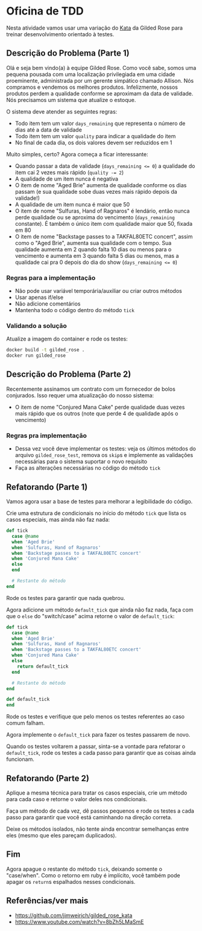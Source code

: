 # Oficina de TDD

Nesta atividade vamos usar uma variação do [Kata](https://en.wikipedia.org/wiki/Kata_(programming)) da Gilded Rose
para treinar desenvolvimento orientado à testes.

## Descrição do Problema (Parte 1)

Olá e seja bem vindo(a) à equipe Gilded Rose. Como você sabe, somos uma pequena pousada
com uma localização privilegiada em uma cidade proeminente, administrada por um gerente simpático
chamado Allison. Nós compramos e vendemos os melhores produtos.
Infelizmente, nossos produtos perdem a qualidade conforme se aproximam da data de validade. 
Nós precisamos um sistema que atualize o estoque.

O sistema deve atender as seguintes regras: 

- Todo item tem um valor `days_remaining` que representa o número de dias até a data de validade
- Todo item tem um valor `quality` para indicar a qualidade do item
- No final de cada dia, os dois valores devem ser reduzidos em 1

Muito simples, certo? Agora começa a ficar interessante:

  - Quando passar a data de validade (`days_remaining <= 0`) a qualidade do item cai 2 vezes mais rápido (`quality -= 2`)
  - A qualidade de um item nunca é negativa
  - O item de nome "Aged Brie" aumenta de qualidade conforme os dias passam (e sua qualidade sobe duas vezes mais rápido depois da validade!)
  - A qualidade de um item nunca é maior que 50
  - O item de nome "Sulfuras, Hand of Ragnaros" é lendário, então nunca perde qualidade ou se aproxima do vencimento (`days_remaining` constante).
    É também o único item com qualidade maior que 50, fixada em 80
  - O item de nome "Backstage passes to a TAKFAL80ETC concert", assim como o "Aged Brie", aumenta sua qualidade com o tempo.
    Sua qualidade aumenta em 2 quando falta 10 dias ou menos para o vencimento e aumenta em 3 quando falta 5 dias ou menos,
    mas a qualidade cai pra 0 depois do dia do show (`days_remaining <= 0`)

### Regras para a implementação

- Não pode usar variável temporária/auxiliar ou criar outros métodos
- Usar apenas if/else
- Não adicione comentários
- Mantenha todo o código dentro do método `tick`

### Validando a solução

Atualize a imagem do container e rode os testes:

```bash
docker build -t gilded_rose .
docker run gilded_rose
```

## Descrição do Problema (Parte 2)

Recentemente assinamos um contrato com um fornecedor de bolos conjurados.
Isso requer uma atualização do nosso sistema:

- O item de nome "Conjured Mana Cake" perde qualidade duas vezes mais rápido que os outros (note que perde 4 de qualidade após o vencimento)

### Regras pra implementação

- Dessa vez você deve implementar os testes: veja os últimos métodos do arquivo `gilded_rose_test`,
  remova os `skip`s e implemente as validações necessárias para o sistema suportar o novo requisito
- Faça as alterações necessárias no código do método `tick`

## Refatorando (Parte 1)

Vamos agora usar a base de testes para melhorar a legibilidade do código.

Crie uma estrutura de condicionais no início do método `tick` que lista os casos especiais, mas ainda não faz nada:

```ruby
def tick
  case @name
  when 'Aged Brie'
  when 'Sulfuras, Hand of Ragnaros'
  when 'Backstage passes to a TAKFAL80ETC concert'
  when 'Conjured Mana Cake'
  else
  end

  # Restante do método
end
```

Rode os testes para garantir que nada quebrou.

Agora adicione um método `default_tick` que ainda não faz nada, faça com que o `else` do "switch/case" acima retorne o valor de `default_tick`:

```ruby
def tick
  case @name
  when 'Aged Brie'
  when 'Sulfuras, Hand of Ragnaros'
  when 'Backstage passes to a TAKFAL80ETC concert'
  when 'Conjured Mana Cake'
  else
    return default_tick
  end

  # Restante do método
end

def default_tick
end
```

Rode os testes e verifique que pelo menos os testes referentes ao caso comum falham.

Agora implemente o `default_tick` para fazer os testes passarem de novo.

Quando os testes voltarem a passar, sinta-se a vontade para refatorar o `default_tick`, rode os testes a cada passo para garantir que as coisas ainda funcionam.

## Refatorando (Parte 2)

Aplique a mesma técnica para tratar os casos especiais, crie um método para cada caso e retorne o valor deles nos condicionais.

Faça um método de cada vez, dê passos pequenos e rode os testes a cada passo para garantir que você está caminhando na direção correta.

Deixe os métodos isolados, não tente ainda encontrar semelhanças entre eles (mesmo que eles pareçam duplicados).

## Fim

Agora apague o restante do método `tick`, deixando somente o "case/when". Como o retorno em ruby é implícito, você também pode apagar os `return`s espalhados nesses condicionais.


## Referências/ver mais

- https://github.com/jimweirich/gilded_rose_kata
- https://www.youtube.com/watch?v=8bZh5LMaSmE

